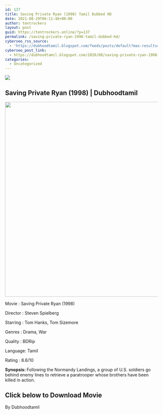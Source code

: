 ```yaml
---
id: 137
title: Saving Private Ryan (1998) Tamil Dubbed HD
date: 2021-08-29T06:11:48+00:00
author: tentrockers
layout: post
guid: https://tentrockers.online/?p=137
permalink: /saving-private-ryan-1998-tamil-dubbed-hd/
cyberseo_rss_source:
  - 'https://dubhoodtamil.blogspot.com/feeds/posts/default?max-results=150&start-index=151'
cyberseo_post_link:
  - https://dubhoodtamil.blogspot.com/2020/08/saving-private-ryan-1998-tamil-dubbed-hd.html
categories:
  - Uncategorized
---
```

<div class="media_block">
  <img src="https://1.bp.blogspot.com/-1kSAzXC4OF0/XyrGAro3ObI/AAAAAAAAA_Y/5tz5TbRnXvM-Pu66bur1pkHi1ka2_mYGwCLcBGAsYHQ/s72-c/images%2B%252819%2529.jpeg" class="media_thumbnail" />
</div>

## <span>Saving Private Ryan (1998) | Dubhoodtamil</span>

<div class="separator">
  <a href="https://1.bp.blogspot.com/-1kSAzXC4OF0/XyrGAro3ObI/AAAAAAAAA_Y/5tz5TbRnXvM-Pu66bur1pkHi1ka2_mYGwCLcBGAsYHQ/s658/images%2B%252819%2529.jpeg"><img border="0" data-original-height="658" data-original-width="466" height="640" src="https://1.bp.blogspot.com/-1kSAzXC4OF0/XyrGAro3ObI/AAAAAAAAA_Y/5tz5TbRnXvM-Pu66bur1pkHi1ka2_mYGwCLcBGAsYHQ/s640/images%2B%252819%2529.jpeg" /></a>
</div>

Movie	<span></span>:	<span></span>Saving Private Ryan (1998)

Director	<span></span>:	<span></span>Steven Spielberg

Starring	<span></span>:	<span></span>Tom Hanks, Tom Sizemore&nbsp;

<div readability="9">
  Genres<span> </span>:<span> </span>Drama, War</p> 
  
  <p>
    Quality<span> </span>:<span> </span>BDRip
  </p>
  
  <p>
    Language:<span> </span>Tamil
  </p>
  
  <p>
    Rating<span> </span>:<span> </span>8.6/10
  </p>
  
  <p>
    <b>Synopsis: </b>Following the Normandy Landings, a group of U.S. soldiers go behind enemy lines to retrieve a paratrooper whose brothers have been killed in action.
  </p>
</div>

## **<span>Click below to Download Movie</span>**

By Dubhoodtamil